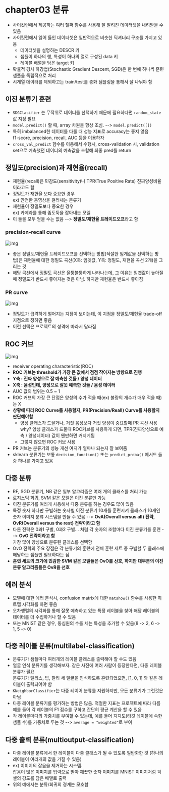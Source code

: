 # chapter03 분류
- 사이킷런에서 제공하는 여러 헬퍼 함수를 사용해 잘 알려진 데이터셋을 내려받을 수 있음
- 사이킷런에서 읽어 들인 데이터셋은 일반적으로 비슷한 딕셔너리 구조를 가지고 있음
  - 데이터셋을 설명하는 DESCR 키
  - 샘플이 하나의 행, 특성이 하나의 열로 구성된 data 키
  - 레이블 배열을 담은 target 키
- 확률적 경사 하강법(Stochastic Gradient Descent, SGD)은 한 번에 하나씩 훈련 샘플을 독립적으로 처리
- 시계열 데이터를 제외하고는 train/test를 층화 샘플링을 통해서 잘 나눠야 함

## 이진 분류기 훈련
- `SDGClasifier` 는 무작위로 데이터를 선택하기 때문에 필요하다면 `random_state` 값 지정 필요
- `model.predict()` 할 때, array 차원을 항상 조심. --> `model.predict([])`
- 특히 imbalanced한 데이터를 다룰 때 성능 지표로 accuracy는 좋지 않음  
  f1-score, precision, recall, AUC 등을 이용하자
- `cross_val_predict` 함수를 이용해서 수행시, cross-validation 시, validation set으로 예측했던 데이터의 예측값을 조합해 최종 pred를 return


## 정밀도(precision)과 재현율(recall)
- 재현율(recall)은 민감도(sensitivity)나 TPR(True Positive Rate) 진짜양성비율 이라고도 함
- 정밀도가 재현율 보다 중요한 경우  
  ex) 안전한 동영상을 걸러내는 분류기
- 재현율이 정밀도보다 중요한 경우  
  ex) 카메라를 통해 좀도둑을 잡아내는 모델 
- 이 둘을 모두 얻을 수는 없음 --> <b>정밀도/재현율 트레이드오프</b>라고 함

### precision-recall curve
![img](https://github.com/koni114/TIL/tree/master/Machine-Learning/img/precision_recall_curve.jpg)

- 좋은 정밀도/재현율 트레이드오프를 선택하는 방법(적절한 임계값을 선택하는 방법)은 재현율에 대한 정밀도 곡선(X축: 임곗값, Y축: 정밀도, 재현율 곡선 2개)을 그리는 것 
- 해당 곡선에서 정밀도 곡선은 울퉁불퉁하게 나타나는데, 그 이유는 임곗값이 높아질 때 정밀도가 반드시 좋아지는 것은 아님. 하지만 재현율은 반드시 좋아짐   


### PR curve
![img](https://github.com/koni114/TIL/tree/master/Machine-Learning/img/PR_Curve.jpg)

- 정밀도가 급격하게 떨어지는 지점이 보이는데, 이 지점을 정밀도/재현율 trade-off 지점으로 정하면 좋음
- 이런 선택은 프로젝트의 성격에 따라서 달라짐

## ROC 커브
![img](https://github.com/koni114/TIL/tree/master/Machine-Learning/img/ROC_Curve.JPG)

- receiver operating characteristic(ROC)
- <b>ROC 커브는 threshold가 가장 큰 값에서 점점 작아지는 방향으로 진행</b>
- <b>Y축 : 진짜 양성으로 잘 예측한 것들 / 양성 데이터</b>
- <b>X축 : 음성인데, 양성으로 잘못 예측한 것들 / 음성 데이터</b>
- AUC 값의 범위는 0.5 ~ 1
- ROC 커브의 가장 큰 단점은 양성의 수가 적을 때(ex) 불량의 개수가 매우 적을 때)는 X
- <b>상황에 따라 ROC Curve를 사용할지, PR(Precision/Reall) Curve를 사용할지 판단해야함</b>
  - 양성 클래스가 드물거나, 거짓 음성보다 거짓 양성이 중요할때 PR 곡선 사용  
    why? 양성 클래스가 드물때 ROC커브를 사용하게 되면, TPR(진짜양성으로 예측 / 양성데이터) 값이 왠만하면 커지게됨
  - 그렇지 않으면 ROC 커브 사용
- PR 커브는 분류기의 성능 개선 여지가 얼마나 되는지 잘 보여줌
- sklearn 분류기는 보통 `decision_function()` 또는 `predict_proba()` 메서드 둘 중 하나를 가지고 있음

## 다중 분류
- RF, SGD 분류기, NB 같은 일부 알고리즘은 여러 개의 클래스를 처리 가능
- 로지스틱 회귀, SVM 같은 모델은 이진 분류만 가능
- 이진 분류기를 여러개 사용해서 다중 분류를 하는 경우도 많이 있음
- 특정 숫자 하나만 구별하는 숫자별 이진 분류기 10개를 훈련시켜 클래스가 10개인 숫자 이미지 분류 시스템을 만들 수 있음 --> <b>OvA(Overall versus all) 전략, OvR(Overall versus the rest) 전략이라고 함</b>
- 다른 전략은 0과1 구별, 0과2 구별... 처럼 각 숫자의 조합마다 이진 분류기를 훈련 --> <b>OvO 전략이라고 함</b>  
가장 많이 양성으로 분류된 클래스를 선택함
- OvO 전략의 주요 장점은 각 분류기의 훈련에 전체 훈련 세트 중 구별할 두 클래스에 해당하는 샘플만 필요하다는 점
- <b>훈련 세트의 크기에 민감한 SVM 같은 모델들은 OvO를 선호, 하지만 대부분의 이진 분류 알고리즘들은 OvR을 선호</b>

## 에러 분석
- 모델에 대한 에러 분석시, confusion matrix에 대한 `matshow()` 함수를 사용한 히트맵 시각화를 하면 좋음
- 오차행렬의 시각화를 통해 잘못 예측하고 있는 특정 레이블을 찾아 해당 레이블의 데이터를 더 수집하거나 할 수 있음
- 또는 MNIST 같은 경우, 동심원의 수를 세는 특성을 추가할 수 있음(8 -> 2, 6 -> 1,  5 -> 0)

## 다중 레이블 분류(multilabel-classification)
- 분류기가 샘플마다 여러개의 레이블 클래스를 출력해야 할 수도 있음
- 얼굴 인식 분류기를 생각해보자. 같은 사진에 여러 사람이 등장한다면, 다중 레이블 분류가 필요  
  분류기가 엘리스, 밥, 찰리 세 얼굴을 인식하도록 훈련되었으면, [1, 0, 1] 와 같은 레이블이 출력되어야 함 
- `KNeighborClassifier`는 다중 레이어 분류를 지원하지만, 모든 분류기가 그런것은 아님
- 다중 레이블 분류기를 평가하는 방법은 많음. 적절한 지표는 프로젝트에 따라 다름  
  예를 들어 각 레이블의 F1 점수를 구하고 간단히 평균 계산을 할 수 있음
- 각 레이블마다의 가중치를 부여할 수 있는데, 예를 들어 지지도(타깃 레이블에 속한 샘플 수)를 가중치로 두는 것 --> `average = "weighted"`로 부여

## 다중 출력 분류(multioutput-classification)
- 다중 레이블 분류에서 한 레이블이 다중 클래스가 될 수 있도록 일반화한 것
(하나의 레이블이 여러개의 값을 가질 수 있음)
- ex) 이미지의 잡음을 제거하는 시스템.  
잡음이 많은 이미지를 입력으로 받아 깨끗한 숫자 이미지를 MNIST 이미지처럼 픽셀의 강도를 담은 배열로 출력
- 위의 예에서는 분류/회귀의 경계는 모호함